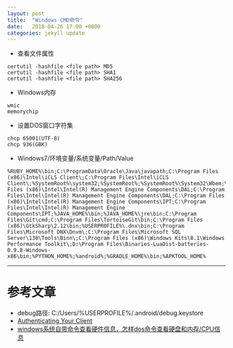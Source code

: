 ```yaml
---
layout: post
title:  "Windows CMD命令"
date:   2018-04-26 17:00 +0800
categories: jekyll update
---
```

* 查看文件属性
```
certutil -hashfile <file path> MD5
certutil -hashfile <file path> SHA1
certutil -hashfile <file path> SHA256
```

* Windows内存
```
wmic
memorychip
```

* 设置DOS窗口字符集
```
chcp 65001(UTF-8)
chcp 936(GBK)
```

* Windows7/环境变量/系统变量/Path/Value
```
%RUBY_HOME%\bin;C:\ProgramData\Oracle\Java\javapath;C:\Program Files (x86)\Intel\iCLS Client\;C:\Program Files\Intel\iCLS Client\;%SystemRoot%\system32;%SystemRoot%;%SystemRoot%\System32\Wbem;%SYSTEMROOT%\System32\WindowsPowerShell\v1.0\;C:\Program Files (x86)\Intel\Intel(R) Management Engine Components\DAL;C:\Program Files\Intel\Intel(R) Management Engine Components\DAL;C:\Program Files (x86)\Intel\Intel(R) Management Engine Components\IPT;C:\Program Files\Intel\Intel(R) Management Engine Components\IPT;%JAVA_HOME%\bin;%JAVA_HOME%\jre\bin;C:\Program Files\Git\cmd;C:\Program Files\TortoiseGit\bin;C:\Program Files (x86)\GtkSharp\2.12\bin;%USERPROFILE%\.dnx\bin;C:\Program Files\Microsoft DNX\Dnvm\;C:\Program Files\Microsoft SQL Server\130\Tools\Binn\;C:\Program Files (x86)\Windows Kits\8.1\Windows Performance Toolkit\;D:\Program Files\Binaries-LuaDist-batteries-0.9.8-Windows-x86\bin;%PYTHON_HOME%;%android%;%GRADLE_HOME%\bin;%APKTOOL_HOME%
```
---

# 参考文章
* debug路径: C:/Users/%USERPROFILE%/.android/debug.keystore
* [Authenticating Your Client][Authenticating_Your_Client]
* [windows系统自带命令查看硬件信息，怎样dos命令查看硬盘和内存/CPU信息](http://www.ctohome.com/FuWuQi/d6/667.html)

[Authenticating_Your_Client]: https://developers.google.com/android/guides/client-auth?hl=zh-cn